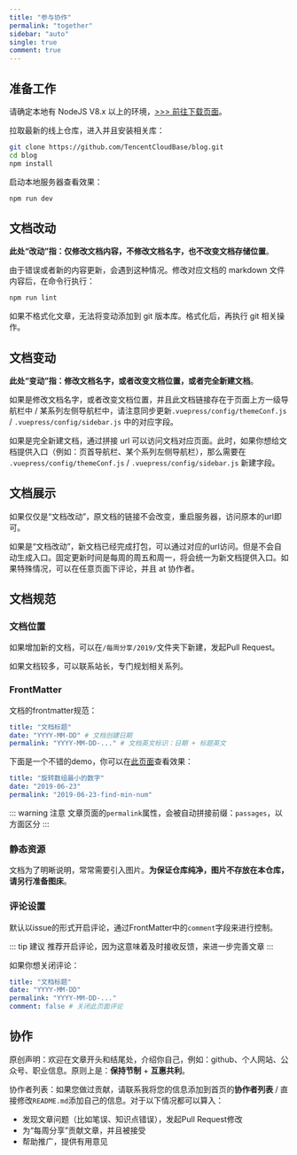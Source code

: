 ```yaml
---
title: "参与协作"
permalink: "together"
sidebar: "auto"
single: true
comment: true
---
```


## 准备工作

请确定本地有 NodeJS V8.x 以上的环境，[>>> 前往下载页面](http://nodejs.cn/download/)。

拉取最新的线上仓库，进入并且安装相关库：

```sh
git clone https://github.com/TencentCloudBase/blog.git
cd blog
npm install 
```

启动本地服务器查看效果：

```sh
npm run dev
```

## 文档改动

**此处“改动”指：仅修改文档内容，不修改文档名字，也不改变文档存储位置**。

由于错误或者新的内容更新，会遇到这种情况。修改对应文档的 markdown 文件内容后，在命令行执行：

```sh
npm run lint
```

如果不格式化文章，无法将变动添加到 git 版本库。格式化后，再执行 git 相关操作。

## 文档变动

**此处“变动”指：修改文档名字，或者改变文档位置，或者完全新建文档**。

如果是修改文档名字，或者改变文档位置，并且此文档链接存在于页面上方一级导航栏中 / 某系列左侧导航栏中，请注意同步更新`.vuepress/config/themeConf.js` / `.vuepress/config/sidebar.js` 中的对应字段。

如果是完全新建文档，通过拼接 url 可以访问文档对应页面。此时，如果你想给文档提供入口（例如：页首导航栏、某个系列左侧导航栏），那么需要在 `.vuepress/config/themeConf.js` / `.vuepress/config/sidebar.js` 新建字段。

## 文档展示

如果仅仅是“文档改动”，原文档的链接不会改变，重启服务器，访问原本的url即可。

如果是“文档改动”，新文档已经完成打包，可以通过对应的url访问。但是不会自动生成入口。固定更新时间是每周的周五和周一，将会统一为新文档提供入口。如果特殊情况，可以在任意页面下评论，并且 at 协作者。

## 文档规范

### 文档位置

如果增加新的文档，可以在`/每周分享/2019/`文件夹下新建，发起Pull Request。

如果文档较多，可以联系站长，专门规划相关系列。

### FrontMatter

文档的frontmatter规范：

```yml
title: "文档标题"
date: "YYYY-MM-DD" # 文档创建日期
permalink: "YYYY-MM-DD-..." # 文档英文标识：日期 + 标题英文
```

下面是一个不错的demo，你可以在[此页面](https://xin-tan.com/passages/2019-06-23-find-min-num/)查看效果：

```yml
title: "旋转数组最小的数字"
date: "2019-06-23"
permalink: "2019-06-23-find-min-num"
```

::: warning 注意
文章页面的`permalink`属性，会被自动拼接前缀：`passages`，以方面区分
:::

### 静态资源

文档为了明晰说明，常常需要引入图片。**为保证仓库纯净，图片不存放在本仓库，请另行准备图床**。

### 评论设置

默认以issue的形式开启评论，通过FrontMatter中的`comment`字段来进行控制。

::: tip 建议
推荐开启评论，因为这意味着及时接收反馈，来进一步完善文章
:::

如果你想关闭评论：

```yml
title: "文档标题"
date: "YYYY-MM-DD" 
permalink: "YYYY-MM-DD-..." 
comment: false # 关闭此页面评论
```

## 协作

原创声明：欢迎在文章开头和结尾处，介绍你自己，例如：github、个人网站、公众号、职业信息。原则上是：**保持节制** + **互惠共利**。

协作者列表：如果您做过贡献，请联系我将您的信息添加到首页的**协作者列表** / 直接修改`README.md`添加自己的信息。对于以下情况都可以算入：

- 发现文章问题（比如笔误、知识点错误），发起Pull Request修改
- 为“每周分享”贡献文章，并且被接受
- 帮助推广，提供有用意见
